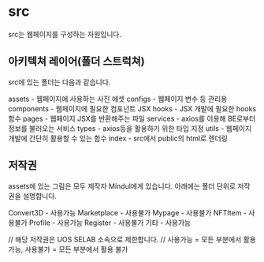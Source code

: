 # src
src는 웹페이지를 구성하는 자원입니다.

## 아키텍쳐 레이어(폴더 스트럭쳐)
src에 있는 폴더는 다음과 같습니다.

assets - 웹페이지에 사용하는 사진 에셋
configs - 웹페이지 변수 등 관리용
components - 웹페이지에 필요한 컴포넌트 JSX
hooks - JSX 개발에 필요한 hooks 함수
pages - 웹페이지 JSX를 반환해주는 파일
services - axios를 이용해 BE로부터 정보를 불러오는 서비스
types - axios등을 활용하기 위한 타입 지정
utils - 웹페이지 개발에 간단히 활용할 수 있는 함수
index - src에서 public의 html로 렌더링

## 저작권
assets에 있는 그림은 모두 제작자 Mindul에게 있습니다.
아래에는 폴더 단위로 저작권을 설명합니다.

Convert3D - 사용가능
Marketplace - 사용불가
Mypage - 사용불가
NFTItem - 사용불가
Profile - 사용가능
Register - 사용불가
기타 - 사용가능

// 해당 저작권은 UOS SELAB 소속으로 제한합니다.
// 사용가능 = 모든 부분에서 활용 가능, 사용불가 = 모든 부분에서 활용 불가